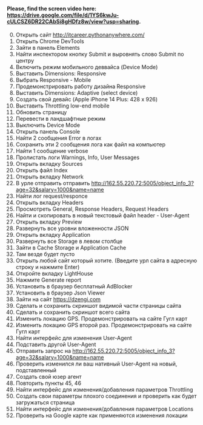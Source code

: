 
 #### Please, find the screen video here: https://drive.google.com/file/d/1YS6kwJu-cULCSZ6DR22CAbSi8gHDfz8w/view?usp=sharing.
 0. Открыть сайт http://itcareer.pythonanywhere.com/
 1. Открыть Chrome DevTools
 2. Зайти в панель Elements
 3. Найти инспектором кнопку Submit и выровнять слово Submit по центру
 4. Включить режим мобильного деввайса (Device Mode)
 5. Выставить Dimensions: Responsive 
 6. Выбрать Responsive - Mobile
 7. Продемонстрировать работу дизайна Responsive
 8. Выставить Dimensions: Adaptive (select device)
 9. Создать свой девайс (Apple iPhone 14 Plus: 428 x 926)
 10. Выставить Throttling low-end mobile
 11. Обновить страницу
 12. Перевести в ландшафтные режим
 13. Выключить Device Mode
 14. Открыть панель Console
 15. Найти 2 сообщения Error в логах
 16. Сохранить эти 2 сообщения лога как файл на компьютер
 17. Найти 1 сообщение verbose
 18. Пролистать логи Warnings, Info, User Messages
 19. Открыть вкладку Sources
 20. Открыть файл Index
 21. Открыть вкладку Network
 22. В урле отправить отправить http://162.55.220.72:5005/object_info_3?age=32&salary=1000&name=name
 23. Найти лог request/responce 
 24. Открыть вкладку Headers
 25. Просмотреть General, Response Headers, Request Headers
 26. Найти и скопировать в новый текстовый файл header - User-Agent
 27. Открыть вкладку Preview
 28. Развернуть все уровни вложенности JSON
 29. Открыть вкладку Application
 30. Развернуть все Storage в левом столбце
 31. Зайти в Cache Storage и Application Cache
 32. Там везде будет пусто
 33. Открыть любой сайт который хотите. (Введите урл сайта в адресную строку и нажмите Enter)
 34. Откройте вкладку LightHouse
 35. Нажмите Generate report
 36. Установить в браузер бесплатный AdBlocker
 37. Установить в браузер Json Viewer
 38. Зайти на сайт https://dzengi.com
 39. Сделать и сохранить скриншот видимой части страницы сайта
 40. Сделать и сохранить скриншот всего сайта
 41. Изменить локацию GPS. Продемонстрировать на сайте Гугл карт 
 42. Изменить локацию GPS второй раз. Продемонстрировать на сайте Гугл карт
 43. Найти интерфейс для изменения User-Agent
 44. Подставить другой User-Agent
 45. Отправить запрос на http://162.55.220.72:5005/object_info_3?age=32&salary=1000&name=name
 46. Проверить изменился ли ваш нативный User-Agent на новый, подставленный 
 47. Создать свой юзер агент 
 48. Повторить пункты 45, 46
 49. Найти интерфейс для изменения/добавления параметров Throttling
 50. Создать свои параметры плохого соединения и проверить как будет загружаться страница 
 51. Найти интерфейс для изменения/добавления параметров Locations 
 52. Проверить на Google карте как применяются изменения локации
